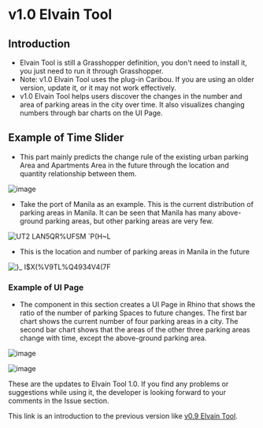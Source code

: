 # v1.0 Elvain Tool

## Introduction

- Elvain Tool is still a Grasshopper definition, you don't need to install it, you just need to run it through Grasshopper.
- Note: v1.0 Elvain Tool uses the plug-in Caribou. If you are using an older version, update it, or it may not work effectively.
- v1.0 Elvain Tool helps users discover the changes in the number and area of parking areas in the city over time. It also visualizes changing numbers through bar charts on the UI Page.

## Example of Time Slider

- This part mainly predicts the change rule of the existing urban parking Area and Apartments Area in the future through the location and quantity relationship between them. 

![image](https://user-images.githubusercontent.com/88922796/134769852-d0d48386-4353-400b-a795-bc8f071b3d53.png)

- Take the port of Manila as an example. This is the current distribution of parking areas in Manila. It can be seen that Manila has many above-ground parking areas, but other parking areas are very few.

![UT2 LAN5QR%UFSM `P(H~L](https://user-images.githubusercontent.com/88922796/135217031-bb140511-ce5c-4266-940d-99315c7031c5.png)

- This is the location and number of parking areas in Manila in the future

![}_ I$X(%V9TL%Q4934V4(7F](https://user-images.githubusercontent.com/88922796/135211045-e056ebcb-9491-4fe4-abc4-8b73533d8cf4.png)

### Example of UI Page

- The component in this section creates a UI Page in Rhino that shows the ratio of the number of parking Spaces to future changes. The first bar chart shows the current number of four parking areas in a city. The second bar chart shows that the areas of the other three parking areas change with time, except the above-ground parking area.

![image](https://user-images.githubusercontent.com/88922796/134772127-1e3b6a24-5c0c-416c-9993-8835ad2597e7.png)

![image](https://user-images.githubusercontent.com/88922796/134772130-09024960-636c-4fde-b029-958c20e0b6f4.png)

These are the updates to Elvain Tool 1.0. If you find any problems or suggestions while using it, the developer is looking forward to your comments in the Issue section.

This link is an introduction to the previous version like [v0.9 Elvain Tool](https://github.com/ZYG15552858099/Elvain-Mapping-Tool/commit/bd4321adb5967154f0d3e4f5b6d8e5d1abb503de).

